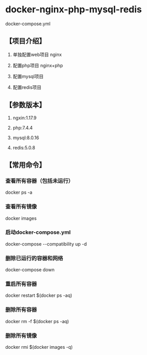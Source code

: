 # docker-nginx-php-mysql-redis

docker-compose.yml

## 【项目介绍】

1. 单独配置web项目 nginx

2. 配置php项目 nginx+php

3. 配置mysql项目

4. 配置redis项目

## 【参数版本】

1. ngxin:1.17.9

2. php:7.4.4

3. mysql:8.0.16

4. redis:5.0.8

## 【常用命令】

### 查看所有容器（包括未运行）
docker ps -a

### 查看所有镜像
docker images

### 启动docker-compose.yml
docker-compose --compatibility up -d

### 删除已运行的容器和网络
docker-compose down

### 重启所有容器
docker restart $(docker ps -aq)

### 删除所有容器
docker rm -f $(docker ps -aq)

### 删除所有镜像
docker rmi $(docker images -q)
